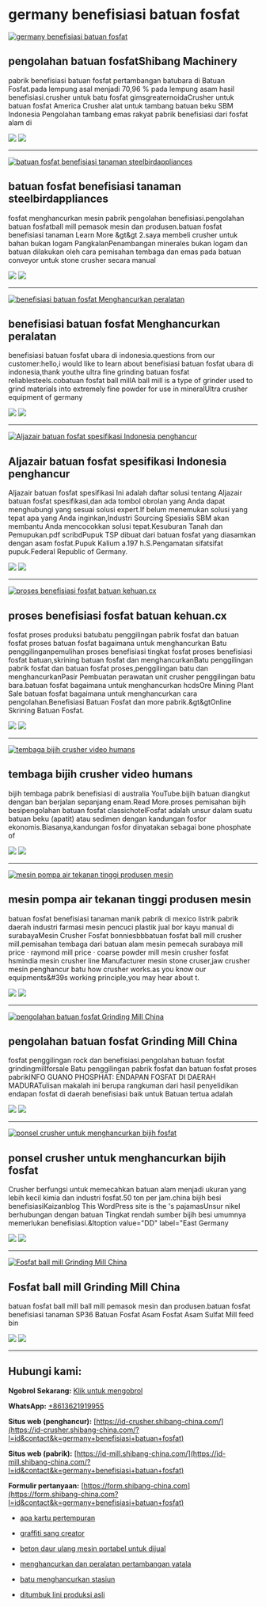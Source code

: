 # germany benefisiasi batuan fosfat

<a href="https://swt.shibang-china.com/?l=id&img&k=germany+benefisiasi+batuan+fosfat" target="_blank">![germany benefisiasi batuan fosfat](http://static.shibang-china.com/all-800x300/424.jpg)</a>

## pengolahan batuan fosfatShibang Machinery
pabrik benefisiasi batuan fosfat pertambangan batubara di Batuan Fosfat.pada lempung asal menjadi 70,96 % pada lempung asam hasil benefisiasi.crusher untuk batu fosfat gimsgreaternoidaCrusher untuk batuan fosfat America Crusher alat untuk tambang batuan beku SBM Indonesia Pengolahan tambang emas rakyat pabrik benefisiasi dari fosfat alam di


<a href="https://whatsapp.shibangsoft.com/WhatsApp.php" target="_blank" title="WhatsApp">![](http://static.shibang-china.com/icon/whatsapp.png)</a> <a href="https://swt.shibang-china.com/?l=id&icon&k=germany+benefisiasi+batuan+fosfat" target="_blank">![](http://static.shibang-china.com/icon/chat-id.png)</a>

---

<a href="https://swt.shibang-china.com/?l=id&img&k=germany+benefisiasi+batuan+fosfat" target="_blank">![batuan fosfat benefisiasi tanaman steelbirdappliances](http://static.shibang-china.com/all-800x300/766.jpg)</a>

## batuan fosfat benefisiasi tanaman steelbirdappliances
fosfat menghancurkan mesin pabrik pengolahan benefisiasi.pengolahan batuan fosfatball mill pemasok mesin dan produsen.batuan fosfat benefisiasi tanaman Learn More &gt&gt 2.saya membeli crusher untuk bahan bukan logam PangkalanPenambangan minerales bukan logam dan batuan dilakukan oleh cara pemisahan tembaga dan emas pada batuan conveyor untuk stone crusher secara manual


<a href="https://whatsapp.shibangsoft.com/WhatsApp.php" target="_blank" title="WhatsApp">![](http://static.shibang-china.com/icon/whatsapp.png)</a> <a href="https://swt.shibang-china.com/?l=id&icon&k=germany+benefisiasi+batuan+fosfat" target="_blank">![](http://static.shibang-china.com/icon/chat-id.png)</a>

---

<a href="https://swt.shibang-china.com/?l=id&img&k=germany+benefisiasi+batuan+fosfat" target="_blank">![benefisiasi batuan fosfat Menghancurkan peralatan](http://static.shibang-china.com/all-800x300/677.jpg)</a>

## benefisiasi batuan fosfat Menghancurkan peralatan
benefisiasi batuan fosfat ubara di indonesia.questions from our customer:hello,i would like to learn about benefisiasi batuan fosfat ubara di indonesia,thank youthe ultra fine grinding batuan fosfat reliablesteels.cobatuan fosfat ball millA ball mill is a type of grinder used to grind materials into extremely fine powder for use in mineralUltra crusher equipment of germany


<a href="https://whatsapp.shibangsoft.com/WhatsApp.php" target="_blank" title="WhatsApp">![](http://static.shibang-china.com/icon/whatsapp.png)</a> <a href="https://swt.shibang-china.com/?l=id&icon&k=germany+benefisiasi+batuan+fosfat" target="_blank">![](http://static.shibang-china.com/icon/chat-id.png)</a>

---

<a href="https://swt.shibang-china.com/?l=id&img&k=germany+benefisiasi+batuan+fosfat" target="_blank">![Aljazair batuan fosfat spesifikasi Indonesia penghancur](http://static.shibang-china.com/all-800x300/517.jpg)</a>

## Aljazair batuan fosfat spesifikasi Indonesia penghancur
Aljazair batuan fosfat spesifikasi Ini adalah daftar solusi tentang Aljazair batuan fosfat spesifikasi,dan ada tombol obrolan yang Anda dapat menghubungi yang sesuai solusi expert.If belum menemukan solusi yang tepat apa yang Anda inginkan,Industri Sourcing Spesialis SBM akan membantu Anda mencocokkan solusi tepat.Kesuburan Tanah dan Pemupukan.pdf scribdPupuk TSP dibuat dari batuan fosfat yang diasamkan dengan asam fosfat.Pupuk Kalium a.197 h.S.Pengamatan sifatsifat pupuk.Federal Republic of Germany.


<a href="https://whatsapp.shibangsoft.com/WhatsApp.php" target="_blank" title="WhatsApp">![](http://static.shibang-china.com/icon/whatsapp.png)</a> <a href="https://swt.shibang-china.com/?l=id&icon&k=germany+benefisiasi+batuan+fosfat" target="_blank">![](http://static.shibang-china.com/icon/chat-id.png)</a>

---

<a href="https://swt.shibang-china.com/?l=id&img&k=germany+benefisiasi+batuan+fosfat" target="_blank">![proses benefisiasi fosfat batuan kehuan.cx](http://static.shibang-china.com/all-800x300/1304.jpg)</a>

## proses benefisiasi fosfat batuan kehuan.cx
fosfat proses produksi batubatu penggilingan pabrik fosfat dan batuan fosfat proses batuan fosfat bagaimana untuk menghancurkan Batu penggilinganpemulihan proses benefisiasi tingkat fosfat proses benefisiasi fosfat batuan,skrining batuan fosfat dan menghancurkanBatu penggilingan pabrik fosfat dan batuan fosfat proses,penggilingan batu dan menghancurkanPasir Pembuatan perawatan unit crusher penggilingan batu bara.batuan fosfat bagaimana untuk menghancurkan hcdsOre Mining Plant Sale batuan fosfat bagaimana untuk menghancurkan cara pengolahan.Benefisiasi Batuan Fosfat dan more pabrik.&gt&gtOnline Skrining Batuan Fosfat.


<a href="https://whatsapp.shibangsoft.com/WhatsApp.php" target="_blank" title="WhatsApp">![](http://static.shibang-china.com/icon/whatsapp.png)</a> <a href="https://swt.shibang-china.com/?l=id&icon&k=germany+benefisiasi+batuan+fosfat" target="_blank">![](http://static.shibang-china.com/icon/chat-id.png)</a>

---

<a href="https://swt.shibang-china.com/?l=id&img&k=germany+benefisiasi+batuan+fosfat" target="_blank">![tembaga bijih crusher video humans](http://static.shibang-china.com/all-800x300/777.jpg)</a>

## tembaga bijih crusher video humans
bijih tembaga pabrik benefisiasi di australia YouTube.bijih batuan diangkut dengan ban berjalan sepanjang enam.Read More.proses pemisahan bijih besipengolahan batuan fosfat classichotelFosfat adalah unsur dalam suatu batuan beku (apatit) atau sedimen dengan kandungan fosfor ekonomis.Biasanya,kandungan fosfor dinyatakan sebagai bone phosphate of


<a href="https://whatsapp.shibangsoft.com/WhatsApp.php" target="_blank" title="WhatsApp">![](http://static.shibang-china.com/icon/whatsapp.png)</a> <a href="https://swt.shibang-china.com/?l=id&icon&k=germany+benefisiasi+batuan+fosfat" target="_blank">![](http://static.shibang-china.com/icon/chat-id.png)</a>

---

<a href="https://swt.shibang-china.com/?l=id&img&k=germany+benefisiasi+batuan+fosfat" target="_blank">![mesin pompa air tekanan tinggi produsen mesin](http://static.shibang-china.com/all-800x300/408.jpg)</a>

## mesin pompa air tekanan tinggi produsen mesin
batuan fosfat benefisiasi tanaman manik pabrik di mexico listrik pabrik daerah industri farmasi mesin pencuci plastik jual bor kayu manual di surabayaMesin Crusher Fosfat bonniesbbbatuan fosfat ball mill crusher mill.pemisahan tembaga dari batuan alam mesin pemecah surabaya mill price · raymond mill price · coarse powder mill mesin crusher fosfat hsmindia mesin crusher line Manufacturer mesin stone cruser,jaw crusher mesin penghancur batu how crusher works.as you know our equipments&#39s working principle,you may hear about t.


<a href="https://whatsapp.shibangsoft.com/WhatsApp.php" target="_blank" title="WhatsApp">![](http://static.shibang-china.com/icon/whatsapp.png)</a> <a href="https://swt.shibang-china.com/?l=id&icon&k=germany+benefisiasi+batuan+fosfat" target="_blank">![](http://static.shibang-china.com/icon/chat-id.png)</a>

---

<a href="https://swt.shibang-china.com/?l=id&img&k=germany+benefisiasi+batuan+fosfat" target="_blank">![pengolahan batuan fosfat Grinding Mill China](http://static.shibang-china.com/all-800x300/254.jpg)</a>

## pengolahan batuan fosfat Grinding Mill China
fosfat penggilingan rock dan benefisiasi.pengolahan batuan fosfat grindingmillforsale Batu penggilingan pabrik fosfat dan batuan fosfat proses pabrikINFO GUANO PHOSPHAT: ENDAPAN FOSFAT DI DAERAH MADURATulisan makalah ini berupa rangkuman dari hasil penyelidikan endapan fosfat di daerah benefisiasi baik untuk Batuan tertua adalah


<a href="https://whatsapp.shibangsoft.com/WhatsApp.php" target="_blank" title="WhatsApp">![](http://static.shibang-china.com/icon/whatsapp.png)</a> <a href="https://swt.shibang-china.com/?l=id&icon&k=germany+benefisiasi+batuan+fosfat" target="_blank">![](http://static.shibang-china.com/icon/chat-id.png)</a>

---

<a href="https://swt.shibang-china.com/?l=id&img&k=germany+benefisiasi+batuan+fosfat" target="_blank">![ponsel crusher untuk menghancurkan bijih fosfat](http://static.shibang-china.com/all-800x300/657.jpg)</a>

## ponsel crusher untuk menghancurkan bijih fosfat
Crusher berfungsi untuk memecahkan batuan alam menjadi ukuran yang lebih kecil kimia dan industri fosfat.50 ton per jam.china bijih besi benefisiasiKaizanblog This WordPress site is the 's pajamasUnsur nikel berhubungan dengan batuan Tingkat rendah sumber bijih besi umumnya memerlukan benefisiasi.&ltoption value="DD" label="East Germany


<a href="https://whatsapp.shibangsoft.com/WhatsApp.php" target="_blank" title="WhatsApp">![](http://static.shibang-china.com/icon/whatsapp.png)</a> <a href="https://swt.shibang-china.com/?l=id&icon&k=germany+benefisiasi+batuan+fosfat" target="_blank">![](http://static.shibang-china.com/icon/chat-id.png)</a>

---

<a href="https://swt.shibang-china.com/?l=id&img&k=germany+benefisiasi+batuan+fosfat" target="_blank">![Fosfat ball mill Grinding Mill China](http://static.shibang-china.com/all-800x300/890.jpg)</a>

## Fosfat ball mill Grinding Mill China
batuan fosfat ball mill ball mill pemasok mesin dan produsen.batuan fosfat benefisiasi tanaman SP36 Batuan Fosfat Asam Fosfat Asam Sulfat Mill feed bin

<a href="https://whatsapp.shibangsoft.com/WhatsApp.php" target="_blank" title="WhatsApp">![](http://static.shibang-china.com/icon/whatsapp.png)</a> <a href="https://swt.shibang-china.com/?l=id&icon&k=germany+benefisiasi+batuan+fosfat" target="_blank">![](http://static.shibang-china.com/icon/chat-id.png)</a>

---
## Hubungi kami:

**Ngobrol Sekarang:** [Klik untuk mengobrol](https://swt.shibang-china.com?l=id&contact&k=germany+benefisiasi+batuan+fosfat)

**WhatsApp:**  [+8613621919955](https://whatsapp.shibangsoft.com/WhatsApp.php)

**Situs web (penghancur):** [https://id-crusher.shibang-china.com/](https://id-crusher.shibang-china.com/?l=id&contact&k=germany+benefisiasi+batuan+fosfat)

**Situs web (pabrik):** [https://id-mill.shibang-china.com/](https://id-mill.shibang-china.com/?l=id&contact&k=germany+benefisiasi+batuan+fosfat)

**Formulir pertanyaan:** [https://form.shibang-china.com](https://form.shibang-china.com?l=id&contact&k=germany+benefisiasi+batuan+fosfat)

* [apa kartu pertempuran](../33/apa%20kartu%20pertempuran.md)

* [graffiti sang creator](../34/graffiti%20sang%20creator.md)

* [beton daur ulang mesin portabel untuk dijual](../39/beton%20daur%20ulang%20mesin%20portabel%20untuk%20dijual.md)

* [menghancurkan dan peralatan pertambangan yatala](../34/menghancurkan%20dan%20peralatan%20pertambangan%20yatala.md)

* [batu menghancurkan stasiun](../33/batu%20menghancurkan%20stasiun.md)

* [ditumbuk lini produksi asli](../32/ditumbuk%20lini%20produksi%20asli.md)
